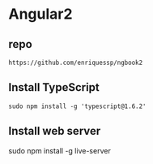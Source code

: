 # Angular2

## repo

    https://github.com/enriquessp/ngbook2

## Install TypeScript
    
    sudo npm install -g 'typescript@1.6.2'

## Install web server

   sudo npm install -g live-server